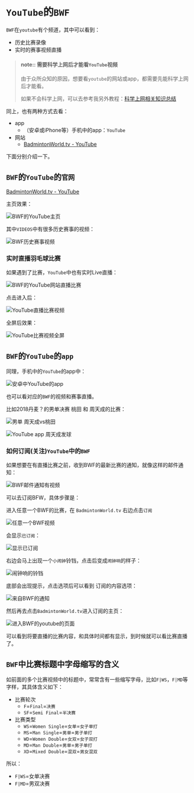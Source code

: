 
# `YouTube`的`BWF`

`BWF`在`youtube`有个频道，其中可以看到：

* 历史比赛录像
* 实时的赛事视频直播

> #### note:: 需要科学上网后才能看`YouTube`视频
> 由于众所众知的原因，想要看`youtube`的网站或app，都需要先能科学上网后才能看。
>
> 如果不会科学上网，可以去参考我另外教程：[科学上网相关知识总结](https://book.crifan.com/books/scientific_network_summary/website/)

同上，也有两种方式去看：

* app
  * （安卓或iPhone等）手机中的app：`YouTube`
* 网站
  * [BadmintonWorld.tv - YouTube](https://www.youtube.com/user/bwf/)

下面分别介绍一下。

## `BWF`的`YouTube`的`官网`

[BadmintonWorld.tv - YouTube](https://www.youtube.com/user/bwf/)

主页效果：

![BWF的YouTube主页](../../assets/img/bwf_youtube_homepage.jpg)

其中`VIDEOS`中有很多历史赛事的视频：

![BWF历史赛事视频](../../assets/img/bwf_history_videos.jpg)

### 实时直播羽毛球比赛

如果遇到了比赛，`YouTube`中也有实时Live直播：

![BWF的YouTube网站直播比赛](../../assets/img/bwf_youtube_website_live.png)

点击进入后：

![YouTube直播比赛视频](../../assets/img/youtube_website_live_video.jpg)

全屏后效果：

![YouTube比赛视频全屏](../../assets/img/youtube_website_video_fullscreen.jpg)

## `BWF`的`YouTube`的`app`

同理，手机中的`YouTube`的app中：

![安卓中YouTube的app](../../assets/img/android_app_youtube.jpg)

也可以看对应的`BWF`的视频和赛事直播。

比如2018丹麦？的男单决赛 桃田 和 周天成的比赛：

![男单 周天成vs桃田](../../assets/img/f_ms_choutienchen_vs_kento_momota.jpg)

![YouTube app 周天成发球](../../assets/img/youtube_app_choutiancheng_serve.jpg)

### 如何订阅(关注)`YouTube`中的`BWF`

如果想要在有直播比赛之前，收到BWF的最新比赛的通知，就像这样的邮件通知：

![BWF邮件通知有视频](../../assets/img/email_notice_bwf_video.jpg)

可以去订阅BFW，具体步骤是：

进入任意一个BWF的比赛，在 `BadmintonWorld.tv` 右边点击`订阅`

![任意一个BWF视频](../../assets/img/any_bwf_youtube_video.png)

会显示`已订阅`：

![显示已订阅](../../assets/img/show_has_subscribed_bwf.png)

右边会马上出现一个`小闹钟`铃铛，点击后变成`闹钟响`的样子：

![闹钟响的铃铛](../../assets/img/show_clock_alarm_icon.png)

底部会出现提示，点击选项后可以看到 订阅的内容选项：

![来自BWF的通知](../../assets/img/from_bwf_tv_notice.png)

然后再去点击`BadmintonWorld.tv`进入订阅的主页：

![进入BWF的youtube的页面](../../assets/img/into_badmintonworld_tv_page.png)

可以看到将要直播的比赛内容，和具体时间都有显示，到时候就可以看比赛直播了。

## `BWF`中比赛标题中字母缩写的含义

如前面的多个比赛视频中的标题中，常常含有一些缩写字母，比如`F|WS`，`F|MD`等字样，其具体含义如下：

* 比赛轮次
  * `F`=`Final`=`决赛`
  * `SF`=`Semi Final`=`半决赛`
* 比赛类型
  * `WS`=`Women Single`=`女单`=`女子单打`
  * `MS`=`Man Single`=`男单`=`男子单打`
  * `WD`=`Women Double`=`女双`=`女子双打`
  * `MD`=`Man Double`=`男单`=`男子单打`
  * `XD`=`Mixed Double`=`混双`=`男女混双`

所以：

* `F|WS`=女单决赛
* `F|MD`=男双决赛
